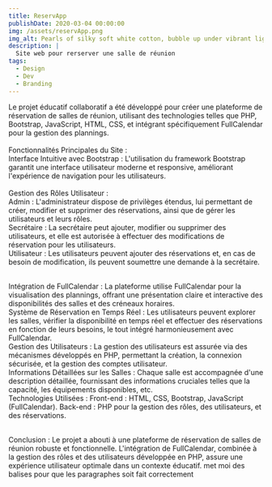 ```yaml
---
title: ReservApp
publishDate: 2020-03-04 00:00:00
img: /assets/reservApp.png
img_alt: Pearls of silky soft white cotton, bubble up under vibrant lighting
description: |
  Site web pour rerserver une salle de réunion
tags:
  - Design
  - Dev
  - Branding
---
```


<!DOCTYPE html>
<html lang="fr">

<head>
    <meta charset="UTF-8">
    <meta name="viewport" content="width=device-width, initial-scale=1.0">
    <title>Plateforme de Réservation de Salles de Réunion</title>
    <!-- Ajouter les liens vers les fichiers CSS et JavaScript nécessaires ici -->
</head>

Le projet éducatif collaboratif a été développé pour créer une plateforme de réservation de salles de réunion, utilisant des technologies telles que PHP, Bootstrap, JavaScript, HTML, CSS, et intégrant spécifiquement FullCalendar pour la gestion des plannings.<br/><br/>
Fonctionnalités Principales du Site :<br/>
Interface Intuitive avec Bootstrap : L'utilisation du framework Bootstrap garantit une interface utilisateur moderne et responsive, améliorant l'expérience de navigation pour les utilisateurs.<br/>
<br/>Gestion des Rôles Utilisateur :
<br/>Admin : L'administrateur dispose de privilèges étendus, lui permettant de créer, modifier et supprimer des réservations, ainsi que de gérer les utilisateurs et leurs rôles.
<br/> Secrétaire : La secrétaire peut ajouter, modifier ou supprimer des utilisateurs, et elle est autorisée à effectuer des modifications de réservation pour les utilisateurs.
<br/> Utilisateur : Les utilisateurs peuvent ajouter des réservations et, en cas de besoin de modification, ils peuvent soumettre une demande à la secrétaire.

<br/> Intégration de FullCalendar : La plateforme utilise FullCalendar pour la visualisation des plannings, offrant une présentation claire et interactive des disponibilités des salles et des créneaux horaires.
<br/> Système de Réservation en Temps Réel : Les utilisateurs peuvent explorer les salles, vérifier la disponibilité en temps réel et effectuer des réservations en fonction de leurs besoins, le tout intégré harmonieusement avec FullCalendar.
<br/> Gestion des Utilisateurs : La gestion des utilisateurs est assurée via des mécanismes développés en PHP, permettant la création, la connexion sécurisée, et la gestion des comptes utilisateur.
<br/> Informations Détaillées sur les Salles : Chaque salle est accompagnée d'une description détaillée, fournissant des informations cruciales telles que la capacité, les équipements disponibles, etc.
<br/> Technologies Utilisées : Front-end : HTML, CSS, Bootstrap, JavaScript (FullCalendar). Back-end : PHP pour la gestion des rôles, des utilisateurs, et des réservations.

<br/> Conclusion : Le projet a abouti à une plateforme de réservation de salles de réunion robuste et fonctionnelle. L'intégration de FullCalendar, combinée à la gestion des rôles et des utilisateurs développée en PHP, assure une expérience utilisateur optimale dans un contexte éducatif. met moi des balises pour que les paragraphes soit fait correctement
